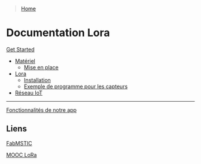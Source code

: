 > [Home](../README.md)

# Documentation Lora

[Get Started]()
- [Matériel](Materiel.md)
    + [Mise en place](Materiel.md#mise-en-place)
- [Lora](LoraEnvironment.md)
    + [Installation](LoraEnvironment.md#installation)
    + [Exemple de programme pour les capteurs](LoraEnvironment.md#exemple)
- [Réseau IoT](./Network.md)

---
[Fonctionnalités de notre app](docs/Features.md)

## Liens
[FabMSTIC](FabMSTIC.md)

[MOOC LoRa](https://lora-developers.semtech.com/learn/lorawan-academy/courses/course-objectives)